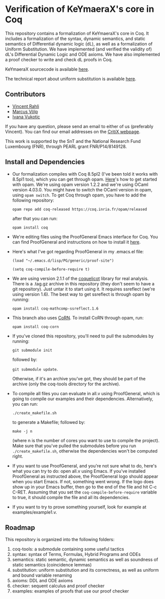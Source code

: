 Verification of KeYmaeraX's core in Coq
=======================================


This repository contains a formalization of KeYmaeraX's core in Coq.
It includes a formalization of the syntax, dynamic semantics, and
static semantics of Differential dynamic logic (dL), as well as a
formalization of Uniform Substitution.  We have implemented (and
verified the validity of) dL's Differential Dynamic Logic and ODE
axioms.  We have also implemented a proof checker to write and check
dL proofs in Coq.


KeYmaeraX sourcecode is available
[here](https://github.com/LS-Lab/KeYmaeraX-release).

The technical report about uniform substitution is available
[here](http://arxiv.org/pdf/1601.06183.pdf).


Contributors
------------

* [Vincent Rahli](http://wwwen.uni.lu/snt/people/vincent_rahli)
* [Marcus Völp](http://wwwen.uni.lu/snt/people/marcus_voelp)
* [Ivana Vukotic](http://wwwen.uni.lu/snt/people/ivana_vukotic)

If you have any question, please send an email to either of us
(preferably Vincent).  You can find our email addresses on the [CritiX
webpage](http://wwwen.uni.lu/snt/research/critix/).

This work is supported by the SnT and the National Research Fund
Luxembourg (FNR), through PEARL grant FNR/P14/8149128.


Install and Dependencies
------------------------


* Our formalization compiles with Coq 8.5pl2 (I've been told it works
with 8.5pl1 too), which you can get through opam.
[Here](https://opam.ocaml.org/doc/Usage.html)'s how to get started
with opam.  We're using opam version 1.2.2 and we're using OCaml
version 4.03.0.  You might have to switch the OCaml version in opam,
using `opam switch`.  To get Coq through opam, you have to add the
following repository:

    `opam repo add coq-released https://coq.inria.fr/opam/released`

    after that you can run:

    `opam install coq`

* We're editing files using the ProofGeneral Emacs interface for Coq.
You can find ProofGeneral and instructions on how to install it
[here](https://github.com/ProofGeneral/PG).

* Here's what I've got regarding ProofGeneral in my .emacs.el file:

   `(load "~/.emacs.d/lisp/PG/generic/proof-site")`

   `(setq coq-compile-before-require t)`

* We are using version 2.1.1 of the
[coquelicot](http://coquelicot.saclay.inria.fr/) library for real
analysis.  There is a .tag.gz archive in this repository (they don't
seem to have a git repository).  Just untar it to start using it.  It
requires ssreflect (we're using version 1.6).  The best way to get
ssreflect is through opam by running:

    `opam install coq-mathcomp-ssreflect.1.6`

* This branch also uses [CoRN](http://corn.cs.ru.nl/).  To install
CoRN through opam, run:

    `opam install coq-corn`

* If you've cloned this repository, you'll need to pull the submodules
by running:

    `git submodule init`

    followed by:

    `git submodule update`.

    Otherwise, if it's an archive you've got, they should be part of the
archive (only the coq-tools directory for the archive).

* To compile all files you can evaluate in all.v using ProofGeneral,
which is going to compile our examples and their dependencies.
Alternatively, you can run:

    `./create_makefile.sh`

    to generate a Makefile; followed by:

    `make -j n`

    (where n is the number of cores you want to use to compile the
project).  Make sure that you've pulled the submodules before you run
`./create_makefile.sh`, otherwise the dependencies won't be computed
right.

* If you want to use ProofGeneral, and you're not sure what to do,
here's what you can try to do: open all.v using Emacs.  If you've
installed ProofGeneral as instructed above, the ProofGeneral logo
should appear when you start Emacs.  If not, something went wrong.  If
the logo does show up in your Emacs buffer, then go to the end of the
file and hit C-c C-RET.  Assuming that you set the
`coq-compile-before-require` variable to true, it should compile the
file and all its dependencies.

* If you want to try to prove something yourself, look for example
at examples/example1.v.


Roadmap
-------


This repository is organized into the following folders:

1. coq-tools: a submodule containing some useful tactics
2. syntax: syntax of Terms, Formulas, Hybrid Programs and ODEs
3. semantics: static semantic, dynamic semantics as well as
     soundness of static semantics (coincidence lemmas)
4. substitution: uniform substitution and its
     correctness, as well as uniform and bound
     variable renaming
5. axioms: DDL and ODE axioms
6. checker: sequent calculus and proof checker
6. examples: examples of proofs that use our proof checker
